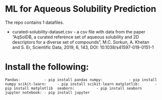 # ML for Aqueous Solubility Prediction

The repo contains 1 datafiles.

- curated-solubility-dataset.csv - a csv file with data from the paper “AqSolDB, a curated reference set of aqueous solubility and 2D descriptors for a diverse set of compounds”, M.C. Sorkun, A. Khetan and S. Er, Scientific Data, 2019, 6, 143, DOI: 10.1038/s41597-019-0151-1


# Install the following:
`Pandas:           - pip install pandas
numpy:            - pip install numpy
scikit-learn:     - pip install scikit-learn
matplotlib:       - pip install matplotlib 
seaborn:          - pip install seaborn
jupyter notebook: - pip install jupyter`
